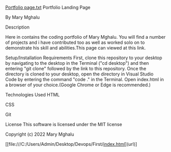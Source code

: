 [Portfolio page.txt](https://github.com/MaryMghalu/Mary/files/9640782/Portfolio.page.txt)
Portfolio Landing Page

By Mary Mghalu

Description

Here in contains the coding portfolio of Mary Mghalu. You will find a number of projects and i have contributed too as well as worked solo on to demonstrate his skill and abilities.This page can viewed at this link.

Setup/Installation Requirements
First, clone this repository to your desktop by navigating to the desktop in the Terminal ("cd desktop") and then entering "git clone" followed by the link to this repository.
Once the directory is cloned to your desktop, open the directory in Visual Studio Code by entering the command "code ." in the Terminal.
Open index.html in a browser of your choice.(Google Chrome or Edge is recommended.)


Technologies Used
HTML

CSS

Git

License
This software is licensed under the MIT license

Copyright (c) 2022 Mary Mghalu

[[file:///C:/Users/Admin/Desktop/Devops/First/[index.html](file:///C:/Users/Admin/Desktop/Devops/First/index.html)](url)]

